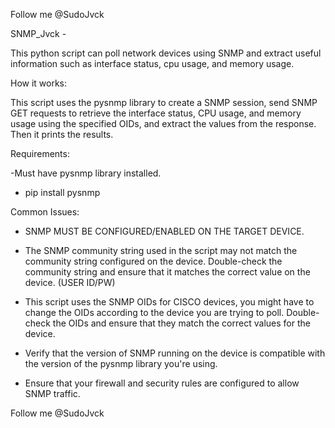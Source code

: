 Follow me @SudoJvck

SNMP_Jvck -

This python script can poll network devices using SNMP and extract useful information such as interface status, cpu usage, and memory usage.


How it works:

This script uses the pysnmp library to create a SNMP session, send SNMP GET requests to retrieve the interface status, CPU usage, and memory usage using the specified OIDs, and extract the values from the response. Then it prints the results.


Requirements:

-Must have pysnmp library installed.

- pip install pysnmp




Common Issues:

- SNMP MUST BE CONFIGURED/ENABLED ON THE TARGET DEVICE.

- The SNMP community string used in the script may not match the community string configured on the device. Double-check the community string and ensure that it matches the correct value on the device. (USER ID/PW)

- This script uses the SNMP OIDs for CISCO devices, you might have to change the OIDs according to the device you are trying to poll. Double-check the OIDs and ensure that they match the correct values for the device.

- Verify that the version of SNMP running on the device is compatible with the version of the pysnmp library you're using.

- Ensure that your firewall and security rules are configured to allow SNMP traffic.




Follow me @SudoJvck
